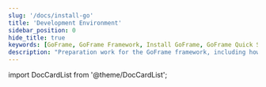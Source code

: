 ```yaml
---
slug: '/docs/install-go'
title: 'Development Environment'
sidebar_position: 0
hide_title: true
keywords: [GoFrame, GoFrame Framework, Install GoFrame, GoFrame Quick Start, GoFrame Tutorial, GoFrame Documentation, Development Environment Configuration, Installation Guide, Go Language, GoFrame Development]
description: "Preparation work for the GoFrame framework, including how to install GoFrame and configure the development environment. This guide provides beginners with quick start steps and basic knowledge of GoFrame, helping you quickly set up the GoFrame application development environment."
---
```


import DocCardList from '@theme/DocCardList';

<DocCardList />